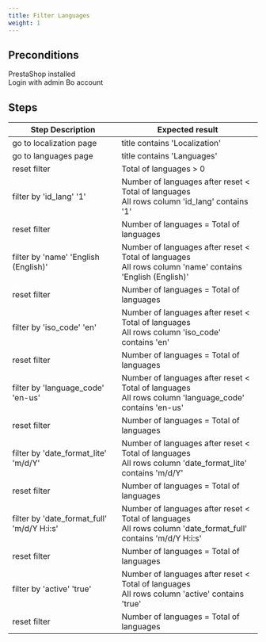 ```yaml
---
title: Filter Languages
weight: 1
---
```


## Preconditions

PrestaShop installed \
Login with admin Bo account
## Steps
| Step Description | Expected result |
| ----- | ----- |
| go to localization page | title contains 'Localization' |
| go to languages page | title contains 'Languages' |
| reset filter | Total of languages > 0 |
| filter by 'id_lang' '1' | Number of languages after reset < Total of languages <br>All rows column 'id_lang' contains '1' |
| reset filter | Number of languages = Total of languages |
| filter by 'name' 'English (English)' | Number of languages after reset < Total of languages <br>All rows column 'name' contains 'English (English)' |
| reset filter | Number of languages = Total of languages |
| filter by 'iso_code' 'en' | Number of languages after reset < Total of languages <br>All rows column 'iso_code' contains 'en' |
| reset filter | Number of languages = Total of languages |
| filter by 'language_code' 'en-us' | Number of languages after reset < Total of languages <br>All rows column 'language_code' contains 'en-us' |
| reset filter | Number of languages = Total of languages |
| filter by 'date_format_lite' 'm/d/Y' | Number of languages after reset < Total of languages <br>All rows column 'date_format_lite' contains 'm/d/Y' |
| reset filter | Number of languages = Total of languages |
| filter by 'date_format_full' 'm/d/Y H:i:s' | Number of languages after reset < Total of languages <br>All rows column 'date_format_full' contains 'm/d/Y H:i:s' |
| reset filter | Number of languages = Total of languages |
| filter by 'active' 'true' | Number of languages after reset < Total of languages <br>All rows column 'active' contains 'true' |
| reset filter | Number of languages = Total of languages |
